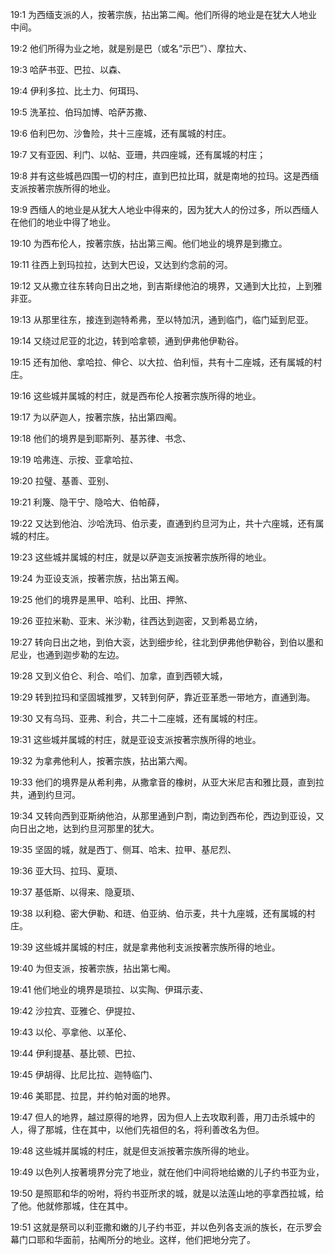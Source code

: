 <a id="1"></a>19:1  为西缅支派的人，按著宗族，拈出第二阄。他们所得的地业是在犹大人地业中间。  

<a id="2"></a>19:2  他们所得为业之地，就是别是巴（或名“示巴”）、摩拉大、  

<a id="3"></a>19:3  哈萨书亚、巴拉、以森、  

<a id="4"></a>19:4  伊利多拉、比土力、何珥玛、  

<a id="5"></a>19:5  洗革拉、伯玛加博、哈萨苏撒、  

<a id="6"></a>19:6  伯利巴勿、沙鲁险，共十三座城，还有属城的村庄。  

<a id="7"></a>19:7  又有亚因、利门、以帖、亚珊，共四座城，还有属城的村庄；  

<a id="8"></a>19:8  并有这些城邑四围一切的村庄，直到巴拉比珥，就是南地的拉玛。这是西缅支派按著宗族所得的地业。  

<a id="9"></a>19:9  西缅人的地业是从犹大人地业中得来的，因为犹大人的份过多，所以西缅人在他们的地业中得了地业。  

<a id="10"></a>19:10  为西布伦人，按著宗族，拈出第三阄。他们地业的境界是到撒立。  

<a id="11"></a>19:11  往西上到玛拉拉，达到大巴设，又达到约念前的河。  

<a id="12"></a>19:12  又从撒立往东转向日出之地，到吉斯绿他泊的境界，又通到大比拉，上到雅非亚。  

<a id="13"></a>19:13  从那里往东，接连到迦特希弗，至以特加汛，通到临门，临门延到尼亚。  

<a id="14"></a>19:14  又绕过尼亚的北边，转到哈拿顿，通到伊弗他伊勒谷。  

<a id="15"></a>19:15  还有加他、拿哈拉、伸仑、以大拉、伯利恒，共有十二座城，还有属城的村庄。  

<a id="16"></a>19:16  这些城并属城的村庄，就是西布伦人按著宗族所得的地业。  

<a id="17"></a>19:17  为以萨迦人，按著宗族，拈出第四阄。  

<a id="18"></a>19:18  他们的境界是到耶斯列、基苏律、书念、  

<a id="19"></a>19:19  哈弗连、示按、亚拿哈拉、  

<a id="20"></a>19:20  拉璧、基善、亚别、  

<a id="21"></a>19:21  利篾、隐干宁、隐哈大、伯帕薛，  

<a id="22"></a>19:22  又达到他泊、沙哈洗玛、伯示麦，直通到约旦河为止，共十六座城，还有属城的村庄。  

<a id="23"></a>19:23  这些城并属城的村庄，就是以萨迦支派按著宗族所得的地业。  

<a id="24"></a>19:24  为亚设支派，按著宗族，拈出第五阄。　  

<a id="25"></a>19:25  他们的境界是黑甲、哈利、比田、押煞、  

<a id="26"></a>19:26  亚拉米勒、亚末、米沙勒，往西达到迦密，又到希曷立纳，  

<a id="27"></a>19:27  转向日出之地，到伯大衮，达到细步纶，往北到伊弗他伊勒谷，到伯以墨和尼业，也通到迦步勒的左边。  

<a id="28"></a>19:28  又到义伯仑、利合、哈们、加拿，直到西顿大城，  

<a id="29"></a>19:29  转到拉玛和坚固城推罗，又转到何萨，靠近亚革悉一带地方，直通到海。  

<a id="30"></a>19:30  又有乌玛、亚弗、利合，共二十二座城，还有属城的村庄。  

<a id="31"></a>19:31  这些城并属城的村庄，就是亚设支派按著宗族所得的地业。  

<a id="32"></a>19:32  为拿弗他利人，按著宗族，拈出第六阄。  

<a id="33"></a>19:33  他们的境界是从希利弗，从撒拿音的橡树，从亚大米尼吉和雅比聂，直到拉共，通到约旦河。  

<a id="34"></a>19:34  又转向西到亚斯纳他泊，从那里通到户割，南边到西布伦，西边到亚设，又向日出之地，达到约旦河那里的犹大。  

<a id="35"></a>19:35  坚固的城，就是西丁、侧耳、哈末、拉甲、基尼烈、  

<a id="36"></a>19:36  亚大玛、拉玛、夏琐、  

<a id="37"></a>19:37  基低斯、以得来、隐夏琐、  

<a id="38"></a>19:38  以利稳、密大伊勒、和琏、伯亚纳、伯示麦，共十九座城，还有属城的村庄。  

<a id="39"></a>19:39  这些城并属城的村庄，就是拿弗他利支派按著宗族所得的地业。  

<a id="40"></a>19:40  为但支派，按著宗族，拈出第七阄。  

<a id="41"></a>19:41  他们地业的境界是琐拉、以实陶、伊珥示麦、  

<a id="42"></a>19:42  沙拉宾、亚雅仑、伊提拉、  

<a id="43"></a>19:43  以伦、亭拿他、以革伦、  

<a id="44"></a>19:44  伊利提基、基比顿、巴拉、　  

<a id="45"></a>19:45  伊胡得、比尼比拉、迦特临门、  

<a id="46"></a>19:46  美耶昆、拉昆，并约帕对面的地界。  

<a id="47"></a>19:47  但人的地界，越过原得的地界，因为但人上去攻取利善，用刀击杀城中的人，得了那城，住在其中，以他们先祖但的名，将利善改名为但。  

<a id="48"></a>19:48  这些城并属城的村庄，就是但支派按著宗族所得的地业。  

<a id="49"></a>19:49  以色列人按著境界分完了地业，就在他们中间将地给嫩的儿子约书亚为业，  

<a id="50"></a>19:50  是照耶和华的吩咐，将约书亚所求的城，就是以法莲山地的亭拿西拉城，给了他。他就修那城，住在其中。  

<a id="51"></a>19:51  这就是祭司以利亚撒和嫩的儿子约书亚，并以色列各支派的族长，在示罗会幕门口耶和华面前，拈阄所分的地业。这样，他们把地分完了。  
